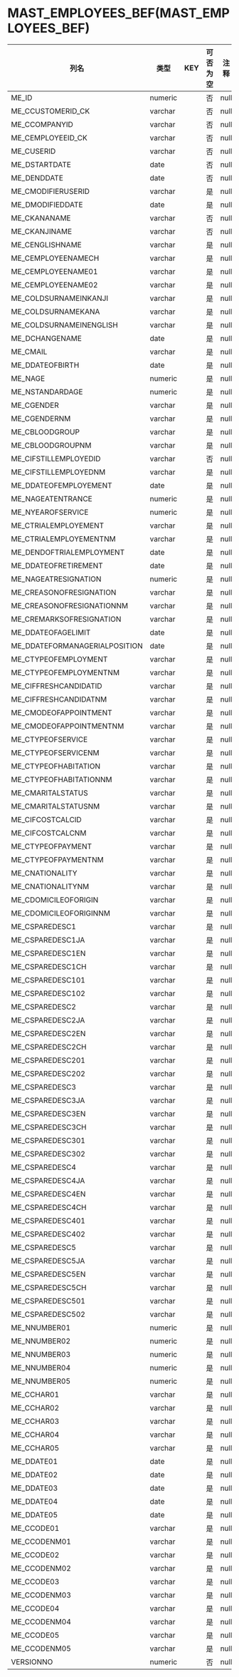 # MAST_EMPLOYEES_BEF(MAST_EMPLOYEES_BEF)
| 列名   | 类型   | KEY  | 可否为空 | 注释   |
| ---- | ---- | ---- | ---- | ---- |
|ME_ID|numeric||否|null|
|ME_CCUSTOMERID_CK|varchar||否|null|
|ME_CCOMPANYID|varchar||否|null|
|ME_CEMPLOYEEID_CK|varchar||否|null|
|ME_CUSERID|varchar||否|null|
|ME_DSTARTDATE|date||否|null|
|ME_DENDDATE|date||否|null|
|ME_CMODIFIERUSERID|varchar||是|null|
|ME_DMODIFIEDDATE|date||是|null|
|ME_CKANANAME|varchar||否|null|
|ME_CKANJINAME|varchar||否|null|
|ME_CENGLISHNAME|varchar||是|null|
|ME_CEMPLOYEENAMECH|varchar||是|null|
|ME_CEMPLOYEENAME01|varchar||是|null|
|ME_CEMPLOYEENAME02|varchar||是|null|
|ME_COLDSURNAMEINKANJI|varchar||是|null|
|ME_COLDSURNAMEKANA|varchar||是|null|
|ME_COLDSURNAMEINENGLISH|varchar||是|null|
|ME_DCHANGENAME|date||是|null|
|ME_CMAIL|varchar||是|null|
|ME_DDATEOFBIRTH|date||是|null|
|ME_NAGE|numeric||是|null|
|ME_NSTANDARDAGE|numeric||是|null|
|ME_CGENDER|varchar||是|null|
|ME_CGENDERNM|varchar||是|null|
|ME_CBLOODGROUP|varchar||是|null|
|ME_CBLOODGROUPNM|varchar||是|null|
|ME_CIFSTILLEMPLOYEDID|varchar||否|null|
|ME_CIFSTILLEMPLOYEDNM|varchar||是|null|
|ME_DDATEOFEMPLOYEMENT|date||是|null|
|ME_NAGEATENTRANCE|numeric||是|null|
|ME_NYEAROFSERVICE|numeric||是|null|
|ME_CTRIALEMPLOYEMENT|varchar||是|null|
|ME_CTRIALEMPLOYEMENTNM|varchar||是|null|
|ME_DENDOFTRIALEMPLOYMENT|date||是|null|
|ME_DDATEOFRETIREMENT|date||是|null|
|ME_NAGEATRESIGNATION|numeric||是|null|
|ME_CREASONOFRESIGNATION|varchar||是|null|
|ME_CREASONOFRESIGNATIONNM|varchar||是|null|
|ME_CREMARKSOFRESIGNATION|varchar||是|null|
|ME_DDATEOFAGELIMIT|date||是|null|
|ME_DDATEFORMANAGERIALPOSITION|date||是|null|
|ME_CTYPEOFEMPLOYMENT|varchar||是|null|
|ME_CTYPEOFEMPLOYMENTNM|varchar||是|null|
|ME_CIFFRESHCANDIDATID|varchar||是|null|
|ME_CIFFRESHCANDIDATNM|varchar||是|null|
|ME_CMODEOFAPPOINTMENT|varchar||是|null|
|ME_CMODEOFAPPOINTMENTNM|varchar||是|null|
|ME_CTYPEOFSERVICE|varchar||是|null|
|ME_CTYPEOFSERVICENM|varchar||是|null|
|ME_CTYPEOFHABITATION|varchar||是|null|
|ME_CTYPEOFHABITATIONNM|varchar||是|null|
|ME_CMARITALSTATUS|varchar||是|null|
|ME_CMARITALSTATUSNM|varchar||是|null|
|ME_CIFCOSTCALCID|varchar||是|null|
|ME_CIFCOSTCALCNM|varchar||是|null|
|ME_CTYPEOFPAYMENT|varchar||是|null|
|ME_CTYPEOFPAYMENTNM|varchar||是|null|
|ME_CNATIONALITY|varchar||是|null|
|ME_CNATIONALITYNM|varchar||是|null|
|ME_CDOMICILEOFORIGIN|varchar||是|null|
|ME_CDOMICILEOFORIGINNM|varchar||是|null|
|ME_CSPAREDESC1|varchar||是|null|
|ME_CSPAREDESC1JA|varchar||是|null|
|ME_CSPAREDESC1EN|varchar||是|null|
|ME_CSPAREDESC1CH|varchar||是|null|
|ME_CSPAREDESC101|varchar||是|null|
|ME_CSPAREDESC102|varchar||是|null|
|ME_CSPAREDESC2|varchar||是|null|
|ME_CSPAREDESC2JA|varchar||是|null|
|ME_CSPAREDESC2EN|varchar||是|null|
|ME_CSPAREDESC2CH|varchar||是|null|
|ME_CSPAREDESC201|varchar||是|null|
|ME_CSPAREDESC202|varchar||是|null|
|ME_CSPAREDESC3|varchar||是|null|
|ME_CSPAREDESC3JA|varchar||是|null|
|ME_CSPAREDESC3EN|varchar||是|null|
|ME_CSPAREDESC3CH|varchar||是|null|
|ME_CSPAREDESC301|varchar||是|null|
|ME_CSPAREDESC302|varchar||是|null|
|ME_CSPAREDESC4|varchar||是|null|
|ME_CSPAREDESC4JA|varchar||是|null|
|ME_CSPAREDESC4EN|varchar||是|null|
|ME_CSPAREDESC4CH|varchar||是|null|
|ME_CSPAREDESC401|varchar||是|null|
|ME_CSPAREDESC402|varchar||是|null|
|ME_CSPAREDESC5|varchar||是|null|
|ME_CSPAREDESC5JA|varchar||是|null|
|ME_CSPAREDESC5EN|varchar||是|null|
|ME_CSPAREDESC5CH|varchar||是|null|
|ME_CSPAREDESC501|varchar||是|null|
|ME_CSPAREDESC502|varchar||是|null|
|ME_NNUMBER01|numeric||是|null|
|ME_NNUMBER02|numeric||是|null|
|ME_NNUMBER03|numeric||是|null|
|ME_NNUMBER04|numeric||是|null|
|ME_NNUMBER05|numeric||是|null|
|ME_CCHAR01|varchar||是|null|
|ME_CCHAR02|varchar||是|null|
|ME_CCHAR03|varchar||是|null|
|ME_CCHAR04|varchar||是|null|
|ME_CCHAR05|varchar||是|null|
|ME_DDATE01|date||是|null|
|ME_DDATE02|date||是|null|
|ME_DDATE03|date||是|null|
|ME_DDATE04|date||是|null|
|ME_DDATE05|date||是|null|
|ME_CCODE01|varchar||是|null|
|ME_CCODENM01|varchar||是|null|
|ME_CCODE02|varchar||是|null|
|ME_CCODENM02|varchar||是|null|
|ME_CCODE03|varchar||是|null|
|ME_CCODENM03|varchar||是|null|
|ME_CCODE04|varchar||是|null|
|ME_CCODENM04|varchar||是|null|
|ME_CCODE05|varchar||是|null|
|ME_CCODENM05|varchar||是|null|
|VERSIONNO|numeric||否|null|
